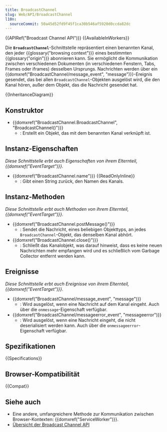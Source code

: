 ```yaml
---
title: BroadcastChannel
slug: Web/API/BroadcastChannel
l10n:
  sourceCommit: 50a45d52fd9f45f1ca30b546af5920d0ccda82dc
---
```


{{APIRef("Broadcast Channel API")}} {{AvailableInWorkers}}

Die **`BroadcastChannel`**-Schnittstelle repräsentiert einen benannten Kanal, den jeder {{glossary("browsing context")}} eines bestimmten {{glossary("origin")}} abonnieren kann. Sie ermöglicht die Kommunikation zwischen verschiedenen Dokumenten (in verschiedenen Fenstern, Tabs, Frames oder iframes) desselben Ursprungs. Nachrichten werden über ein {{domxref("BroadcastChannel/message_event", "message")}}-Ereignis gesendet, das bei allen `BroadcastChannel`-Objekten ausgelöst wird, die den Kanal hören, außer dem Objekt, das die Nachricht gesendet hat.

{{InheritanceDiagram}}

## Konstruktor

- {{domxref("BroadcastChannel.BroadcastChannel", "BroadcastChannel()")}}
  - : Erstellt ein Objekt, das mit dem benannten Kanal verknüpft ist.

## Instanz-Eigenschaften

_Diese Schnittstelle erbt auch Eigenschaften von ihrem Elternteil, {{domxref("EventTarget")}}._

- {{domxref("BroadcastChannel.name")}} {{ReadOnlyInline}}
  - : Gibt einen String zurück, den Namen des Kanals.

## Instanz-Methoden

_Diese Schnittstelle erbt auch Methoden von ihrem Elternteil, {{domxref("EventTarget")}}._

- {{domxref("BroadcastChannel.postMessage()")}}
  - : Sendet die Nachricht, eines beliebigen Objekttyps, an jedes `BroadcastChannel`-Objekt, das denselben Kanal abhört.
- {{domxref("BroadcastChannel.close()")}}
  - : Schließt das Kanalobjekt, was darauf hinweist, dass es keine neuen Nachrichten mehr empfangen wird und es schließlich vom Garbage Collector entfernt werden kann.

## Ereignisse

_Diese Schnittstelle erbt auch Ereignisse von ihrem Elternteil, {{domxref("EventTarget")}}._

- {{domxref("BroadcastChannel/message_event", "message")}}
  - : Wird ausgelöst, wenn eine Nachricht auf dem Kanal eingeht.
    Auch über die `onmessage`-Eigenschaft verfügbar.
- {{domxref("BroadcastChannel/messageerror_event", "messageerror")}}
  - : Wird ausgelöst, wenn eine Nachricht eingeht, die nicht deserialisiert werden kann.
    Auch über die `onmessageerror`-Eigenschaft verfügbar.

## Spezifikationen

{{Specifications}}

## Browser-Kompatibilität

{{Compat}}

## Siehe auch

- Eine andere, umfangreichere Methode zur Kommunikation zwischen Browser-Kontexten: {{domxref("ServiceWorker")}}.
- [Übersicht der Broadcast Channel API](/de/docs/Web/API/Broadcast_Channel_API)
